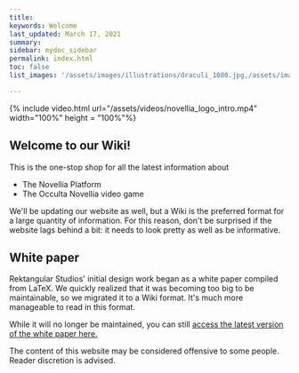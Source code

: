 ```yaml
---
title:
keywords: Welcome
last_updated: March 17, 2021
summary: 
sidebar: mydoc_sidebar
permalink: index.html
toc: false
list_images: '/assets/images/illustrations/draculi_1080.jpg,/assets/images/illustrations/laurence_the_duelist_1080.jpg,/assets/images/illustrations/iscara_the_ten_thousand_guns_1080.jpg,/assets/images/illustrations/alpha_draculi_1080.jpg'

---
```

{% include video.html url="/assets/videos/novellia_logo_intro.mp4" width="100%" height = "100%"%}

## Welcome to our Wiki!

This is the one-stop shop for all the latest information about
- The Novellia Platform
- The Occulta Novellia video game

We'll be updating our website as well, but a Wiki is the preferred format for a large quantity of information. For this reason, don't be surprised if the website lags behind a bit: it needs to look pretty as well as be informative.

## White paper

Rektangular Studios' initial design work began as a white paper compiled from LaTeX. We quickly realized that it was becoming too big to be maintainable, so we migrated it to a Wiki format. It's much more manageable to read in this format.

While it will no longer be maintained, you can still [access the latest version of the white paper here.](https://rektangularstudios.com/whitepaper)

The content of this website may be considered offensive to some people. Reader discretion is advised.
